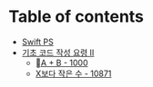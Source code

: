 # Table of contents

* [Swift PS](README.md)
* [기초 코드 작성 요령 II](ii/README.md)
  * [A + B - 1000](ii/a-+-b-1000.md)
  * [X보다 작은 수 - 10871](ii/x-10871.md)
